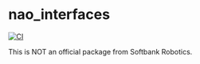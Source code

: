 # nao_interfaces

[![CI](https://github.com/ijnek/nao_interfaces/actions/workflows/main.yml/badge.svg)](https://github.com/ijnek/nao_interfaces/actions/workflows/main.yml)


This is NOT an official package from Softbank Robotics.
